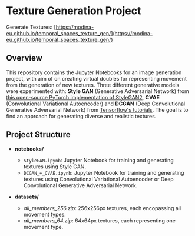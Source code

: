 # Texture Generation Project

Generate Textures: [https://modina-eu.github.io/temporal_spaces_texture_gen/](https://modina-eu.github.io/temporal_spaces_texture_gen/)

## Overview

This repository contains the Jupyter Notebooks for an image generation project, with aim of on creating virtual doubles for representing movement from the generation of new textures.
Three different generative models were experimented with: **Style GAN** (Generative Adversarial Network) from [this open-source PyTorch implementation of StyleGAN2](https://github.com/lucidrains/stylegan2-pytorch), **CVAE** (Convolutional Variational Autoencoder) and **DCGAN** (Deep Convolutional Generative Adversarial Network) from [Tensorflow's tutorials](https://www.tensorflow.org/tutorials?hl=en). 
The goal is to find an approach for generating diverse and realistic textures.

## Project Structure

- **notebooks/**
  - `StyleGAN.ipynb`: Jupyter Notebook for training and generating textures using Style GAN.
  - `DCGAN_+_CVAE.ipynb`: Jupyter Notebook for training and generating textures using Convolutional Variational Autoencoder or Deep Convolutional Generative Adversarial Network.
  
- **datasets/**
  - *all_members_256.zip*: 256x256px textures, each encopassing all movement types.
  - *all_members_64.zip*: 64x64px textures, each representing one movement type.
